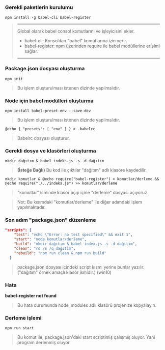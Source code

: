 ### Gerekli paketlerin kurulumu

```CMD
npm install -g babel-cli babel-register
```

> ---
> Global olarak babel consol komutlarını ve işleyicisini ekler.
> * babel-cli: Konsoldan "babel" komutlarına izin verir.
> * babel-register: npm üzerinden require ile babel modüllerine erişimi sağlar.
> ---
### Package.json dosyası oluşturma

```CMD
npm init
```

> Bu işlem oluşturulması istenen dizinde yapılmalıdır.

### Node için babel modülleri oluşturma

 ```CMD
 npm install babel-preset-env --save-dev
 ```
> Bu işlem oluşturulması istenen dizinde yapılmalıdır.

```CMD
@echo { "presets": [ "env" ] } > .babelrc
```
> Babelrc dosyası oluşturur. 

### Gerekli dosya ve klasörleri oluşturma

```CMD
mkdir dağıtım & babel indeks.js -s -d dağıtım
```
> **(İsteğe Bağlı)** Bu kod ile çıktılar "dağıtım" adlı klasöre kaydedilir. 

```CMD
mkdir komutlar & @echo require("babel-register") > komutlar/derleme && @echo require("./../indeks.js") >> komutlar/derleme
```

> "komutlar" isminde klasör açıp içine "derleme" dosyası açıyoruz

> Not: Bu kısımdaki "komutlar/derleme" ile diğer adımdaki işlem yapılmaktadır.

### Son adım "package.json" düzenleme

```JSON
"scripts": {
    "test": "echo \"Error: no test specified\" && exit 1",
    "start": "node komutlar/derleme",
    "build": "mkdir dağıtım & babel index.js -s -d dağıtım",
    "clean": "rd /s /q dağıtım",
    "rebuild": "npm run clean & npm run build"
  }
```
> package.json dosyası içindeki script kısmı yerine bunlar yazılır. ("dağıtım" örnek amaçlı klasör ismidir.) (win10)

### Hata 

**babel-register not found**

> Bu hata durumunda node_modules adlı klasörü projenize kopyalayın.

### Derleme işlemi

```NPM
npm run start
```
> Bu komut ile, package.json'daki start scriptimiş çalışmış oluyor. Yani program derlenmiş oluyor.
